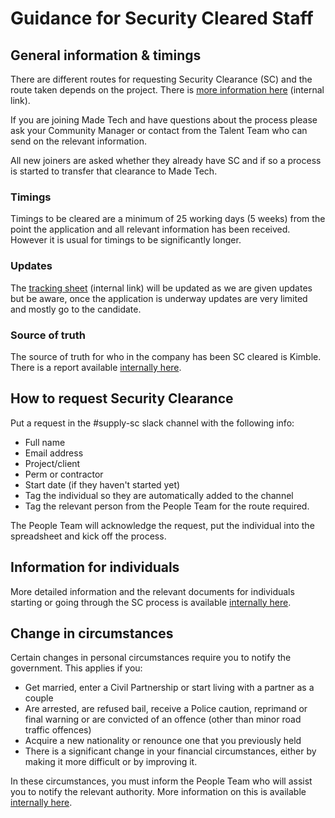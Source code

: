 # Guidance for Security Cleared Staff

## General information & timings
There are different routes for requesting Security Clearance (SC) and the route taken depends on the project. There is [more information here](https://docs.google.com/document/d/1hVPR5nvnbwzkAcZHogTqKl8HHpACZKwHyXayB3lr0SY/edit) (internal link). 

If you are joining Made Tech and have questions about the process please ask your Community Manager or contact from the Talent Team who can send on the relevant information.  

All new joiners are asked whether they already have SC and if so a process is started to transfer that clearance to Made Tech.

### Timings
Timings to be cleared are a minimum of 25 working days (5 weeks) from the point the application and all relevant information has been received. However it is usual for timings to be significantly longer.

### Updates
The [tracking sheet](https://docs.google.com/spreadsheets/d/19pQ9r3HI44oYv6nDKtteXGIkdtMla_8X/edit#gid=1771661157) (internal link) will be updated as we are given updates but be aware, once the application is underway updates are very limited and mostly go to the candidate.

### Source of truth
The source of truth for who in the company has been SC cleared is Kimble. There is a report available [internally here](https://madetech.lightning.force.com/lightning/r/Report/00O8e000001BAVhEAO/view).

## How to request Security Clearance
Put a request in the #supply-sc slack channel with the following info:
- Full name
- Email address
- Project/client
- Perm or contractor
- Start date (if they haven't started yet)
- Tag the individual so they are automatically added to the channel
- Tag the relevant person from the People Team for the route required.

The People Team will acknowledge the request, put the individual into the spreadsheet and kick off the process.


## Information for individuals
More detailed information and the relevant documents for individuals starting or going through the SC process is available [internally here](https://drive.google.com/drive/folders/1hSax2iN6sE3EQJ7bWEe4xQCKhj-Dum2z).


## Change in circumstances
Certain changes in personal circumstances require you to notify the government. This applies if you:
- Get married, enter a Civil Partnership or start living with a partner as a couple
- Are arrested, are refused bail, receive a Police caution, reprimand or final warning or are convicted of an offence (other than minor road traffic offences)
- Acquire a new nationality or renounce one that you previously held
- There is a significant change in your financial circumstances, either by making it more difficult or by improving it. 

In these circumstances, you must inform the People Team who will assist you to notify the relevant authority.
More information on this is available [internally here](https://docs.google.com/document/d/1nExumOwtA9rDtTyih94r8sD8CN9pc-Dl4apDA7PrPh8/edit#heading=h.lk7u9et1xly3).
